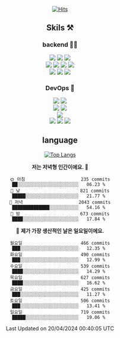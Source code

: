 <div align="center">

[![Hits](https://hits.seeyoufarm.com/api/count/incr/badge.svg?url=https%3A%2F%2Fgithub.com%2Fzxcv9203%2Fhit-counter&count_bg=%23FF7272&title_bg=%23324C2E&icon=codeigniter.svg&icon_color=%23DD5B5B&title=%EB%B0%A9%EB%AC%B8%EC%9E%90&edge_flat=false)](https://hits.seeyoufarm.com)
  
## Skils ⚒️
### backend 🧑‍💻
  
<img src="https://img.shields.io/badge/Java-FF6600?style=flat-square&logo=buymeacoffee&logoColor=white"/>
<img src="https://img.shields.io/badge/Go-0099FF?style=flat-square&logo=go&logoColor=white"/>
<img src="https://img.shields.io/badge/Kotlin-7F52FF?style=flat-square&logo=kotlin&logoColor=white"/>
  
  
<br />
  
<img src="https://img.shields.io/badge/Spring-339933?style=flat-square&logo=Spring&logoColor=white"/>
<img src="https://img.shields.io/badge/Spring Boot-339933?style=flat-square&logo=Spring Boot&logoColor=white"/>
<img src="https://img.shields.io/badge/Spring Security-339933?style=flat-square&logo=Spring Security&logoColor=white"/>
  
<img src="https://img.shields.io/badge/Spring Data JPA-339933?style=flat-square&logo=Hibernate&logoColor=white"/>

<br />
  
  <img src="https://img.shields.io/badge/mysql-0099FF?style=flat-square&logo=mysql&logoColor=white"/>
  <img src="https://img.shields.io/badge/mariadb-0099FF?style=flat-square&logo=mariadb&logoColor=white"/>
  <img src="https://img.shields.io/badge/mongoDB-47A248?style=flat-square&logo=mongodb&logoColor=white"/>
  
  
### DevOps 🚀
  
  <img src="https://img.shields.io/badge/docker-2496ED?style=flat-square&logo=docker&logoColor=white"/>
  <img src="https://img.shields.io/badge/kubernetes-326CE5?style=flat-square&logo=kubernetes&logoColor=white"/>
  
  <br />
  
  <img src="https://img.shields.io/badge/Github Actions-2088FF?style=flat-square&logo=githubactions&logoColor=white"/>
  <img src="https://img.shields.io/badge/Jenkins-D24939?style=flat-square&logo=jenkins&logoColor=white"/>
  
  
  <br />
  <img src="https://img.shields.io/badge/terraform-7B42BC?style=flat-square&logo=terraform&logoColor=white"/>
  
  <br />
  <img src="https://img.shields.io/badge/Amazon AWS-232F3E?style=flat-square&logo=Amazon AWS&logoColor=white"/>

  <img src="https://img.shields.io/badge/GCP-4285F4?style=flat-square&logo=googlecloud&logoColor=white"/>
  <img src="https://img.shields.io/badge/NCP-03C75A?style=flat-square&logo=naver&logoColor=white"/>
  
  
## language

[![Top Langs](https://github-readme-stats.vercel.app/api/top-langs/?username=zxcv9203&hide=html&exclude_repo=zxcv9203.github.io,golB&theme=grate-gatsby)](https://github.com/zxcv9203/github-readme-stats)
  
<!--START_SECTION:waka-->
**저는 저녁형 인간이에요. 🦉** 

```text
🌞 아침                     235 commits         ██░░░░░░░░░░░░░░░░░░░░░░░   06.23 % 
🌆 낮　                     821 commits         █████░░░░░░░░░░░░░░░░░░░░   21.77 % 
🌃 저녁                     2043 commits        ██████████████░░░░░░░░░░░   54.16 % 
🌙 밤　                     673 commits         ████░░░░░░░░░░░░░░░░░░░░░   17.84 % 
```
📅 **제가 가장 생산적인 날은 일요일이에요.** 

```text
월요일                      466 commits         ███░░░░░░░░░░░░░░░░░░░░░░   12.35 % 
화요일                      490 commits         ███░░░░░░░░░░░░░░░░░░░░░░   12.99 % 
수요일                      539 commits         ████░░░░░░░░░░░░░░░░░░░░░   14.29 % 
목요일                      627 commits         ████░░░░░░░░░░░░░░░░░░░░░   16.62 % 
금요일                      425 commits         ███░░░░░░░░░░░░░░░░░░░░░░   11.27 % 
토요일                      506 commits         ███░░░░░░░░░░░░░░░░░░░░░░   13.41 % 
일요일                      719 commits         █████░░░░░░░░░░░░░░░░░░░░   19.06 % 
```



 Last Updated on 20/04/2024 00:40:05 UTC
<!--END_SECTION:waka-->
  
</div>

